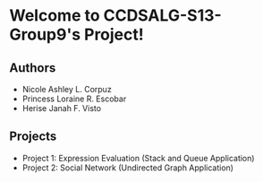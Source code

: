 # Welcome to CCDSALG-S13-Group9's Project!

## Authors
- Nicole Ashley L. Corpuz
- Princess Loraine R. Escobar
- Herise Janah F. Visto

## Projects
- Project 1: Expression Evaluation (Stack and Queue Application)
- Project 2: Social Network (Undirected Graph Application)

